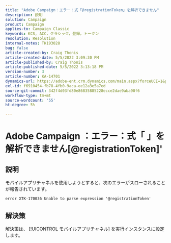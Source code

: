 ```yaml
---
title: "Adobe Campaign：エラー：式「@registrationToken」を解析できません"
description: 説明
solution: Campaign
product: Campaign
applies-to: Campaign Classic
keywords: KCS, ACC，クラシック，登録，トークン
resolution: Resolution
internal-notes: TK193028
bug: false
article-created-by: Craig Thonis
article-created-date: 5/5/2022 3:09:30 PM
article-published-by: Craig Thonis
article-published-date: 5/5/2022 3:13:18 PM
version-number: 3
article-number: KA-14701
dynamics-url: https://adobe-ent.crm.dynamics.com/main.aspx?forceUCI=1&pagetype=entityrecord&etn=knowledgearticle&id=e3a3c358-85cc-ec11-a7b5-6045bd00d995
exl-id: f6910454-fb78-4fb0-9aca-ee12a3e5a7ed
source-git-commit: 342f4d03fd80e86835885228ecce2dae9aba90f6
workflow-type: tm+mt
source-wordcount: '55'
ht-degree: 5%

---
```


# Adobe Campaign ：エラー：式「 」を解析できません[@registrationToken]&#39;

## 説明

モバイルアプリチャネルを使用しようとすると、次のエラーがスローされることが報告されています。

```
error XTK-170036 Unable to parse expression '@registrationToken'
```

## 解決策


解決策は、 [!UICONTROL モバイルアプリチャネル] を実行インスタンスに設定します。
